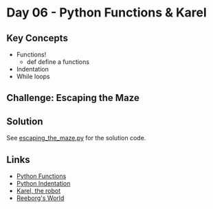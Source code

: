 # Day 06 - Python Functions & Karel

## Key Concepts
  - Functions!
	- def define a functions
  - Indentation
  - While loops


## Challenge: Escaping the Maze

## Solution
See [escaping_the_maze.py](./escaping_the_maze.py) for the solution code.

## Links
- [Python Functions](https://docs.python.org/3/library/functions.html)
- [Python Indentation](https://peps.python.org/pep-0008/#indentation)
- [Karel, the robot](https://en.wikipedia.org/wiki/Karel_(programming_language) )
- [Reeborg's World](https://reeborg.ca/reeborg.html)
